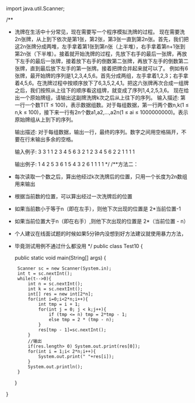 
import java.util.Scanner;

/**
 *  洗牌在生活中十分常见，现在需要写一个程序模拟洗牌的过程。 现在需要洗2n张牌，从上到下依次是第1张，第2张，第3张一直到第2n张。首先，我们把这2n张牌分成两堆，左手拿着第1张到第n张（上半堆），右手拿着第n+1张到第2n张（下半堆）。接着就开始洗牌的过程，先放下右手的最后一张牌，再放下左手的最后一张牌，接着放下右手的倒数第二张牌，再放下左手的倒数第二张牌，直到最后放下左手的第一张牌。接着把牌合并起来就可以了。 例如有6张牌，最开始牌的序列是1,2,3,4,5,6。首先分成两组，左手拿着1,2,3；右手拿着4,5,6。在洗牌过程中按顺序放下了6,3,5,2,4,1。把这六张牌再次合成一组牌之后，我们按照从上往下的顺序看这组牌，就变成了序列1,4,2,5,3,6。 现在给出一个原始牌组，请输出这副牌洗牌k次之后从上往下的序列。 
	输入描述:
	第一行一个数T(T ≤ 100)，表示数据组数。对于每组数据，第一行两个数n,k(1 ≤ n,k ≤ 100)，接下来一行有2n个数a1,a2,...,a2n(1 ≤ ai ≤ 1000000000)。表示原始牌组从上到下的序列。
	
	
	输出描述:
	对于每组数据，输出一行，最终的序列。数字之间用空格隔开，不要在行末输出多余的空格。
	
	输入例子:
	3
	3 1
	1 2 3 4 5 6
	3 2
	1 2 3 4 5 6
	2 2
	1 1 1 1
	
	输出例子:
	1 4 2 5 3 6
	1 5 4 3 2 6
	1 1 1 1 
 */
/**方法二：
 * 每次读取一个数之后，算出他经过k次洗牌后的位置，只用一个长度为2n数组用来输出
 * 根据当前数的位置，可以算出经过一次洗牌后的位置
 * 如果当前数小于等于n（即在左手），则他下次出现的位置是 2*当前位置-1
 * 如果当前位置大于n（即在右手）,则他下次出现的位置是 2*（当前位置 - n）
 * 个人建议在线面试题的时候如果5分钟内没想到好方法建议就使用暴力方法，
 * 毕竟测试用例不通过什么都没用
 */
public class Test10 {

	public static void main(String[] args) {
  
		Scanner sc = new Scanner(System.in);
		int t = sc.nextInt();
		while(t-->0){
			int n = sc.nextInt();
			int k = sc.nextInt();
			int[] res = new int[2*n];
			for(int i=0;i<2*n;i++){
                int tmp = i + 1;
                for(int j = 0; j < k;j++){
                    if (tmp <= n) tmp = 2*tmp - 1;
                    else tmp = 2 * (tmp - n);
                }
                res[tmp - 1]=sc.nextInt();
            }
			//输出
            if(res.length> 0) System.out.print(res[0]);
            for(int i = 1;i< 2*n;i++){
                System.out.print(" "+res[i]);
            }
            System.out.println();
		}
	}

}
